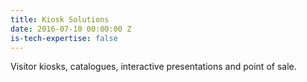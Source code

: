 ```yaml
---
title: Kiosk Solutions
date: 2016-07-10 00:00:00 Z
is-tech-expertise: false
---
```


Visitor kiosks, catalogues, interactive presentations and point of sale.